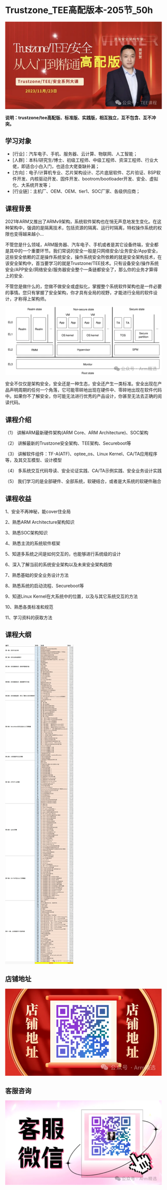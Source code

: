 # Trustzone_TEE高配版本-205节_50h



![图片](pictures/640-1719449869105-42.webp)

**说明：trustzone/tee高配版、标准版、实践版，相互独立，互不包含、互不冲突。**

## 学习对象

- [行业]：汽车电子、手机、服务器、云计算、物联网、人工智能；
- [人群]：本科/研究生/博士、初级工程师、中级工程师、资深工程师、行业大佬，即适合小白入门，也适合大佬查缺补漏；
- [方向]：电子/计算机专业、芯片架构设计、芯片底层软件、芯片验证、BSP软件开发、内核驱动开发、固件开发、bootrom/bootloader开发、安全、虚拟化、大系统开发等；
- [行业链]：主机厂、OEM、OEM、tier1、SOC厂家、各级供应商；



## 课程背景

2021年ARM又推出了ARMv9架构，系统软件架构也在悄无声息地发生变化。在这种架构中，强调的是隔离技术，包括资源的隔离、运行时隔离，特权操作系统的权限也变得越来越小…

不管您是什么领域，ARM服务器、汽车电子、手机或者是其它设备终端，安全都是其中的一个重要环节。我们常说的安全一般是只网络安全/业务安全/App安全，这些安全依赖的正是操作系统安全，操作系统安全所依赖的就是安全架构技术，在该安全架构中，首当要学习的就是Trustzone/TEE技术。只有设备安全/操作系统安全/APP安全/网络安全/服务器安全整个一条链都安全了，那么你的业务才算得上的安全.

不管您是做什么的，您做不做安全或虚拟化，掌握整个系统软件架构也是一件必要的事情。您只有掌握了安全架构，你才具有全局的视野，才能进行全局的软件设计，才称得上架构师。

 ![图片](pictures/640-1719449869105-43.webp)

 

安全不仅仅是架构安全，安全还是一种生态，安全还产生一类标准。安全出现在产品声明周期的任何一个角落，它可能零碎地出现在硬件中、零碎地出现在软件代码中。如果你不了解安全，你可能无法进行优秀的产品设计，你甚至无法去正确的阅读代码。

 

## 课程介绍

（1） 讲解ARM最新硬件架构(ARM Core、ARM Architecture)、SOC架构

（2） 讲解最新的Trustzone安全架构、TEE架构、Secureboot等

（3） 讲解软件组件：TF-A(ATF)、optee_os、Linux Kernel、CA/TA应用程序等，及其交互模型、设计模型

（4） 多系统交互代码导读、安全论证实践、CA/TA示例实践、安全业务设计实践

（5） 我们学习的是全部硬件、全部系统，软硬结合，或者是大系统的软硬件融合

 

## 课程收益

1、安全不再神秘，能cover住全局

2、熟悉ARM Architecture架构知识

3、熟悉SOC架构知识

4、熟悉主流的系统软件框架

5、知道多系统之间是如何交互的，也能够进行系统级的设计

6、深入了解当前的系统安全架构以及未来安全架构趋势

7、熟悉基础的安全业务设计方法

8、熟悉系统的启动流程、Secureboot等

9、知道Linux Kernel在大系统中的位置，以及与其它系统交互的方法

10、熟悉各类标准和规范

11、学习资料的获取方法

## 课程大纲

![图片](pictures/640-1719449869105-44.webp)

## 店铺地址

![图片](pictures/640-1719449869106-45.webp)

## 客服咨询

![图片](pictures/640-1719449869106-46.webp)

















